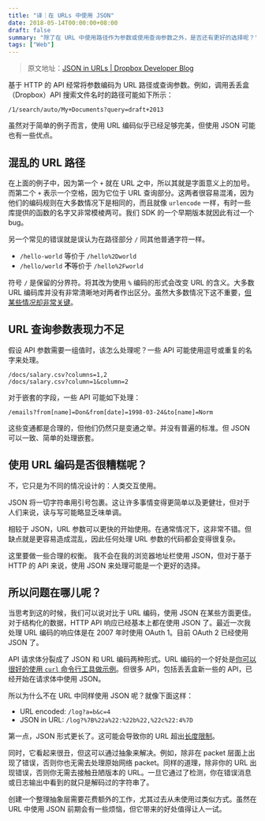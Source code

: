 ```yaml
---
title: "译｜在 URLs 中使用 JSON"
date: 2018-05-14T00:00:00+08:00
draft: false
summary: "除了在 URL 中使用路径作为参数或使用查询参数之外，是否还有更好的选择呢？"
tags: ["Web"]
---
```


> 原文地址：[JSON in URLs | Dropbox Developer Blog](https://blogs.dropbox.com/developers/2015/03/json-in-urls/)

基于 HTTP 的 API 经常将参数编码为 URL 路径或查询参数。例如，调用丢丢盒（Dropbox）API 搜索文件名时的路径可能如下所示：

```
/1/search/auto/My+Documents?query=draft+2013
```

虽然对于简单的例子而言，使用 URL 编码似乎已经足够完美，但使用 JSON 可能也有一些优点。

## 混乱的 URL 路径

在上面的例子中，因为第一个 `+` 就在 URL 之中，所以其就是字面意义上的加号。而第二个 `+` 表示一个空格，因为它位于 URL 查询部分。这两者很容易混淆，因为他们的编码规则在大多数情况下是相同的，而且就像 `urlencode` 一样，有时一些库提供的函数的名字又非常模棱两可。我们 SDK 的一个早期版本就因此有过一个 bug。

另一个常见的错误就是误认为在路径部分 `/` 同其他普通字符一样。

* `/hello-world` 等价于 `/hello%2Dworld`
* `/hello/world` **不**等价于 `/hello%2Fworld`

符号 `/` 是保留的分界符。将其改为使用 `%` 编码的形式会改变 URL 的含义。大多数 URL 编码库并没有非常清晰地对两者作出区分。虽然大多数情况下这不重要，[但某些情况却非常关键](https://sakurity.com/blog/2015/03/15/authy_bypass.html)。

## URL 查询参数表现力不足

假设 API 参数需要一组值时，该怎么处理呢？一些 API 可能使用逗号或重复的名字来处理。

```
/docs/salary.csv?columns=1,2
/docs/salary.csv?column=1&column=2
```

对于嵌套的字段，一些 API 可能如下处理：

```
/emails?from[name]=Don&from[date]=1998-03-24&to[name]=Norm
```

这些变通都是合理的，但他们仍然只是变通之举。并没有普遍的标准。但 JSON 可以一致、简单的处理嵌套。

## 使用 URL 编码是否很糟糕呢？

不，它只是为不同的情况设计的：人类交互使用。

JSON 将一切字符串用引号包裹。这让许多事情变得更简单以及更健壮，但对于人们来说，读与写可能略显乏味单调。

相较于 JSON，URL 参数可以更快的开始使用。在通常情况下，这非常不错。但缺点就是更容易造成混乱，因此任何处理 URL 参数的代码都会变得很复杂。

这里要做一些合理的权衡。 我不会在我的浏览器地址栏使用 JSON，但对于基于 HTTP 的 API 来说，使用 JSON 来处理可能是一个更好的选择。

## 所以问题在哪儿呢？

当思考到这的时候，我们可以说对比于 URL 编码，使用 JSON 在某些方面更佳。对于结构化的数据，HTTP API 响应已经基本上都在使用 JSON 了。最近一次我处理 URL 编码的响应体是在 2007 年时使用 OAuth 1。目前 OAuth 2 已经使用 JSON 了。

API 请求体分裂成了 JSON 和 URL 编码两种形式。URL 编码的一个好处是[你可以很好的使用 `curl` 命令行工具做示例](https://stripe.com/docs/api/curl#create_charge)。但很多 API，包括丢丢盒新一些的 API，已经开始在请求体中使用 JSON。

所以为什么不在 URL 中同样使用 JSON 呢？就像下面这样：

* URL encoded: `/log?a=b&c=4`
* JSON in URL: `/log?%7B%22a%22:%22b%22,%22c%22:4%7D`

第一点，JSON 形式更长了。这可能会导致你的 URL 超出[长度限制](https://stackoverflow.com/questions/417142/what-is-the-maximum-length-of-a-url-in-different-browsers/417184#417184)。

同时，它看起来很丑，但这可以通过抽象来解决。例如，除非在 packet 层面上出现了错误，否则你也无需去处理原始网络 packet。同样的道理，除非你的 URL 出现错误，否则你无需去接触丑陋版本的 URL。一旦它通过了检测，你在错误消息或日志输出中看到的就只是解码过的字符串了。

创建一个整理抽象层需要花费额外的工作，尤其过去从未使用过类似方式。虽然在 URL 中使用 JSON 前期会有一些烦恼，但它带来的好处值得让人一试。
